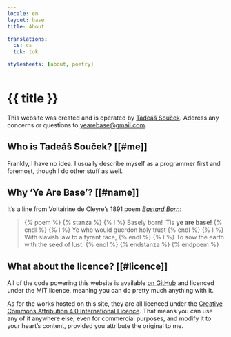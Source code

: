 ```yaml
---
locale: en
layout: base
title: About

translations:
  cs: cs
  tok: tok

stylesheets: [about, poetry]
---
```


# {{ title }}

This website was created and is operated by [Tadeáš Souček](https://github.com/tadeassoucek). <span id="contact">Address any concerns or questions to <a href="mailto:yearebase@gmail.com">yearebase@gmail.com</a></span>.

## Who is Tadeáš Souček? [[#me]]

Frankly, I have no idea. I usually describe myself as a programmer first and foremost, though I do other stuff as well.

## Why ‘Ye Are Base’? [[#name]]

It’s a line from Voltairine de Cleyre’s 1891 poem [_Bastard Born_](https://theanarchistlibrary.org/library/voltairine-de-cleyre-bastard-born):

<blockquote>
  {% poem %}
    {% stanza %}
      {% l %} Basely born! ’Tis <strong>ye are base!</strong> {% endl %}
      {% l %} Ye who would guerdon holy trust {% endl %}
      {% l %} With slavish law to a tyrant race, {% endl %}
      {% l %} To sow the earth with the seed of lust. {% endl %}
    {% endstanza %}
  {% endpoem %}
</blockquote>

## What about the licence? [[#licence]]

All of the code powering this website is available [on GitHub](https://github.com/yearebase/yearebase.github.io) and licenced under the MIT licence, meaning you can do pretty much anything with it.

As for the works hosted on this site, they are all licenced under the [Creative Commons Attribution 4.0 International Licence](https://creativecommons.org/licenses/by/4.0/). That means you can use any of it anywhere else, even for commercial purposes, and modify it to your heart’s content, provided you attribute the original to me.
